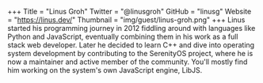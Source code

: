 +++
Title = "Linus Groh"
Twitter = "@linusgroh"
GitHub = "linusg"
Website = "https://linus.dev/"
Thumbnail = "img/guest/linus-groh.png"
+++
Linus started his programming journey in 2012 fiddling around with languages like Python and JavaScript, eventually combining them in his work as a full stack web developer. Later he decided to learn C++ and dive into operating system development by contributing to the SerenityOS project, where he is now a maintainer and active member of the community. You'll mostly find him working on the system's own JavaScript engine, LibJS.